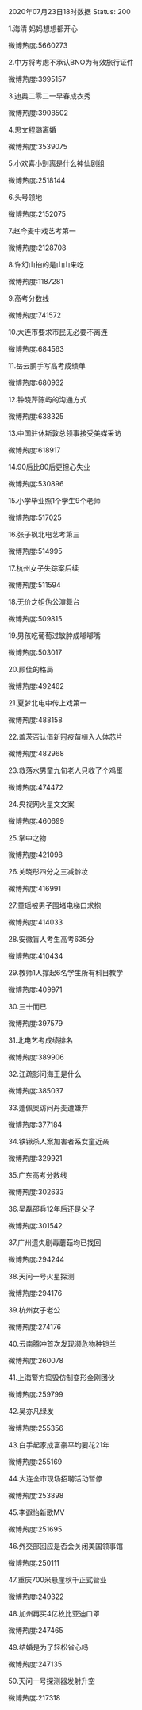2020年07月23日18时数据
Status: 200

1.海清 妈妈想想都开心

微博热度:5660273

2.中方将考虑不承认BNO为有效旅行证件

微博热度:3995157

3.迪奥二零二一早春成衣秀

微博热度:3908502

4.思文程璐离婚

微博热度:3539075

5.小欢喜小别离是什么神仙剧组

微博热度:2518144

6.头号领地

微博热度:2152075

7.赵今麦中戏艺考第一

微博热度:2128708

8.许幻山拍的是山山来吃

微博热度:1187281

9.高考分数线

微博热度:741572

10.大连市要求市民无必要不离连

微博热度:684563

11.岳云鹏手写高考成绩单

微博热度:680932

12.钟晓芹陈屿的沟通方式

微博热度:638325

13.中国驻休斯敦总领事接受美媒采访

微博热度:618917

14.90后比80后更担心失业

微博热度:530896

15.小学毕业照1个学生9个老师

微博热度:517025

16.张子枫北电艺考第三

微博热度:514995

17.杭州女子失踪案后续

微博热度:511594

18.无价之姐伪公演舞台

微博热度:509815

19.男孩吃葡萄过敏肿成嘟嘟嘴

微博热度:503017

20.顾佳的格局

微博热度:492462

21.夏梦北电中传上戏第一

微博热度:488158

22.盖茨否认借新冠疫苗植入人体芯片

微博热度:482968

23.救落水男童九旬老人只收了个鸡蛋

微博热度:474472

24.央视网火星文文案

微博热度:460699

25.掌中之物

微博热度:421098

26.关晓彤四分之三减龄妆

微博热度:416991

27.童瑶被男子围堵电梯口求抱

微博热度:414033

28.安徽盲人考生高考635分

微博热度:410434

29.教师1人撑起6名学生所有科目教学

微博热度:409971

30.三十而已

微博热度:397579

31.北电艺考成绩排名

微博热度:389906

32.江疏影问海王是什么

微博热度:385037

33.蓬佩奥访问丹麦遭嫌弃

微博热度:377184

34.铁锹杀人案加害者系女童近亲

微博热度:329921

35.广东高考分数线

微博热度:302633

36.吴磊邵兵12年后还是父子

微博热度:301542

37.广州遗失剧毒蘑菇均已找回

微博热度:294244

38.天问一号火星探测

微博热度:294176

39.杭州女子老公

微博热度:274176

40.云南腾冲首次发现濒危物种铠兰

微博热度:260078

41.上海警方捣毁仿制变形金刚团伙

微博热度:259799

42.吴亦凡绿发

微博热度:255356

43.白手起家成富豪平均要花21年

微博热度:255169

44.大连全市现场招聘活动暂停

微博热度:253898

45.李遐怡新歌MV

微博热度:251695

46.外交部回应是否会关闭美国领事馆

微博热度:250111

47.重庆700米悬崖秋千正式营业

微博热度:249322

48.加州再买4亿枚比亚迪口罩

微博热度:247465

49.结婚是为了轻松省心吗

微博热度:247135

50.天问一号探测器发射升空

微博热度:217318


